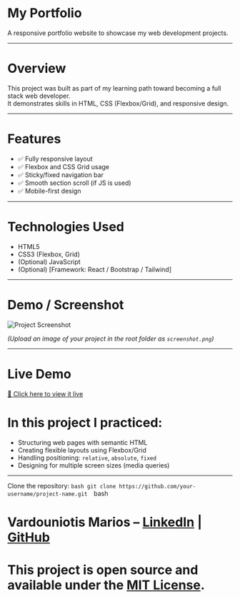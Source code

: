# My Portfolio

 A responsive portfolio website to showcase my web development projects.

---

 # Overview

This project was built as part of my learning path toward becoming a full stack web developer.  
It demonstrates skills in HTML, CSS (Flexbox/Grid), and responsive design.

---

 # Features

- ✅ Fully responsive layout
- ✅ Flexbox and CSS Grid usage
- ✅ Sticky/fixed navigation bar
- ✅ Smooth section scroll (if JS is used)
- ✅ Mobile-first design

---

# Technologies Used

- HTML5
- CSS3 (Flexbox, Grid)
- (Optional) JavaScript
- (Optional) [Framework: React / Bootstrap / Tailwind]

---

 # Demo / Screenshot

![Project Screenshot](./screenshot.png)

*(Upload an image of your project in the root folder as `screenshot.png`)*

---

 # Live Demo

[🔗 Click here to view it live](https://yourprojectlink.netlify.app)




# In this project I practiced:
- Structuring web pages with semantic HTML
- Creating flexible layouts using Flexbox/Grid
- Handling positioning: `relative`, `absolute`, `fixed`
- Designing for multiple screen sizes (media queries)

---




 Clone the repository:
 ```bash git clone https://github.com/your-username/project-name.git  ```bash

# Vardouniotis Marios  – [LinkedIn](https://linkedin.com/in/mariosvardou) | [GitHub](https://github.com/mariosvardou)

 # This project is open source and available under the [MIT License](LICENSE).


     
